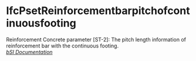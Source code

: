 IfcPsetReinforcementbarpitchofcontinuousfooting
===============================================
Reinforcement Concrete parameter [ST-2]: The pitch length information of
reinforcement bar with the continuous footing.  
[ _bSI
Documentation_](https://standards.buildingsmart.org/IFC/DEV/IFC4_2/FINAL/HTML/schema/ifcstructuralelementsdomain/pset/pset_reinforcementbarpitchofcontinuousfooting.htm)


